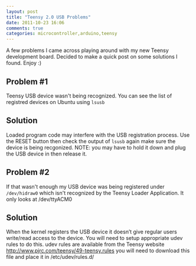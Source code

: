 ```yaml
---
layout: post
title: "Teensy 2.0 USB Problems"
date: 2011-10-23 16:06
comments: true
categories: microcontroller,arduino,teensy
---
```


A few problems I came across playing around with my new Teensy development board. Decided to
make a quick post on some solutions I found. Enjoy :)

Problem #1
----------

Teensy USB device wasn't being recognized. You can see the list of
registred devices on Ubuntu using `lsusb`

Solution 
--------

Loaded program code may interfere with the USB registration process.
Use the RESET button then check the output of `lsusb` again make sure the device
is being recgonized. NOTE: you may have to hold it down and plug the USB device in then release it.

Problem #2
----------

If that wasn't enough my USB device was being registered under `/dev/hidraw0` which
isn't recognized by the Teensy Loader Application. It only looks at /dev/ttyACM0

Solution
--------

When the kernel registers the USB device it doesn’t give regular users write/read
access to the device. You will need to setup appropriate udev rules to do this.
udev rules are available from the Teensy website http://www.pjrc.com/teensy/49-teensy.rules 
you will need to download this file and place it in /etc/udev/rules.d/
